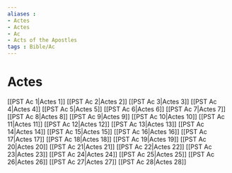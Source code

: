 ```yaml
---
aliases : 
- Actes
- Actes
- Ac
- Acts of the Apostles
tags : Bible/Ac
---
```


# Actes

[[PST Ac 1|Actes 1]]
[[PST Ac 2|Actes 2]]
[[PST Ac 3|Actes 3]]
[[PST Ac 4|Actes 4]]
[[PST Ac 5|Actes 5]]
[[PST Ac 6|Actes 6]]
[[PST Ac 7|Actes 7]]
[[PST Ac 8|Actes 8]]
[[PST Ac 9|Actes 9]]
[[PST Ac 10|Actes 10]]
[[PST Ac 11|Actes 11]]
[[PST Ac 12|Actes 12]]
[[PST Ac 13|Actes 13]]
[[PST Ac 14|Actes 14]]
[[PST Ac 15|Actes 15]]
[[PST Ac 16|Actes 16]]
[[PST Ac 17|Actes 17]]
[[PST Ac 18|Actes 18]]
[[PST Ac 19|Actes 19]]
[[PST Ac 20|Actes 20]]
[[PST Ac 21|Actes 21]]
[[PST Ac 22|Actes 22]]
[[PST Ac 23|Actes 23]]
[[PST Ac 24|Actes 24]]
[[PST Ac 25|Actes 25]]
[[PST Ac 26|Actes 26]]
[[PST Ac 27|Actes 27]]
[[PST Ac 28|Actes 28]]
